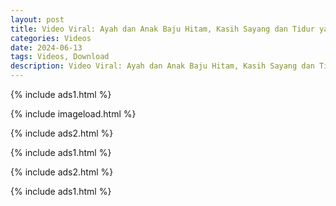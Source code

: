 ```yaml
---
layout: post
title: Video Viral: Ayah dan Anak Baju Hitam, Kasih Sayang dan Tidur yang Menarik Perhatian Netizen
categories: Videos
date: 2024-06-13
tags: Videos, Download
description: Video Viral: Ayah dan Anak Baju Hitam, Kasih Sayang dan Tidur yang Menarik Perhatian Netizen
---
```

{% include ads1.html %}

{% include imageload.html %}

{% include ads2.html %}

{% include ads1.html %}

{% include ads2.html %}

{% include ads1.html %}


